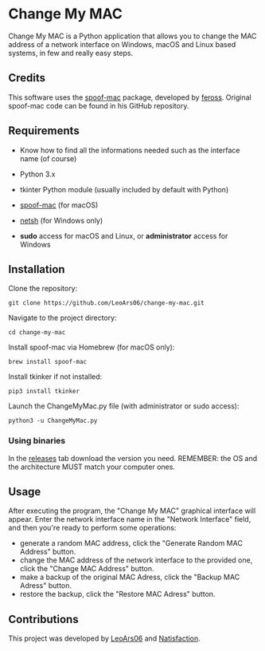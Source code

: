 # Change My MAC

Change My MAC is a Python application that allows you to change the MAC address of a network interface on Windows, macOS and Linux based systems, in few and really easy steps.

## Credits

This software uses the [spoof-mac](https://github.com/feross/spoofmac) package, developed by [feross](https://github.com/feross). Original spoof-mac code can be found in his GitHub repository.

## Requirements

- Know how to find all the informations needed such as the interface name (of course)
- Python 3.x
- tkinter Python module (usually included by default with Python)

- [spoof-mac](https://github.com/feross/spoofmac) (for macOS)
- [netsh](https://learn.microsoft.com/en-us/windows-server/networking/technologies/netsh/netsh) (for Windows only)
- **sudo** access for macOS and Linux, or **administrator** access for Windows

## Installation

Clone the repository:
   ```shell
   git clone https://github.com/LeoArs06/change-my-mac.git
   ```
Navigate to the project directory:
   ```shell
   cd change-my-mac
   ```
Install spoof-mac via Homebrew (for macOS only):
   ```shell
   brew install spoof-mac
   ```
Install tkinker if not installed:
   ```shell
   pip3 install tkinker
   ```
Launch the ChangeMyMac.py file (with administrator or sudo access):
   ```shell
   python3 -u ChangeMyMac.py
   ```

### Using binaries
In the [releases](https://github.com/LeoArs06/Change-My-MAC/releases) tab download the version you need.
REMEMBER: the OS and the architecture MUST match your computer ones.

## Usage
After executing the program, the "Change My MAC" graphical interface will appear.
Enter the network interface name in the "Network Interface" field, and then you're ready to perform some operations:
- generate a random MAC address, click the "Generate Random MAC Address" button.
- change the MAC address of the network interface to the provided one, click the "Change MAC Address" button.
- make a backup of the original MAC Adress, click the "Backup MAC Adress" button.
- restore the backup, click the "Restore MAC Adress" button.

## Contributions

This project was developed by [LeoArs06](https://github.com/LeoArs06) and [Natisfaction](https://github.com/Natisfaction). 
